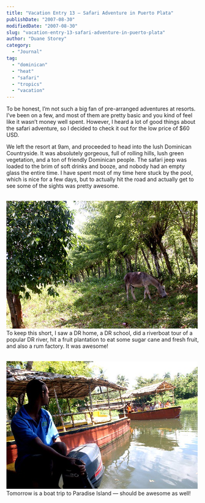 ```yaml
---
title: "Vacation Entry 13 – Safari Adventure in Puerto Plata"
publishDate: "2007-08-30"
modifiedDate: "2007-08-30"
slug: "vacation-entry-13-safari-adventure-in-puerto-plata"
author: "Duane Storey"
category:
  - "Journal"
tag:
  - "dominican"
  - "heat"
  - "safari"
  - "tropics"
  - "vacation"
---
```


To be honest, I’m not such a big fan of pre-arranged adventures at resorts. I’ve been on a few, and most of them are pretty basic and you kind of feel like it wasn’t money well spent. However, I heard a lot of good things about the safari adventure, so I decided to check it out for the low price of $60 USD.

We left the resort at 9am, and proceeded to head into the lush Dominican Countryside. It was absolutely gorgeous, full of rolling hills, lush green vegetation, and a ton of friendly Dominican people. The safari jeep was loaded to the brim of soft drinks and booze, and nobody had an empty glass the entire time. I have spent most of my time here stuck by the pool, which is nice for a few days, but to actually hit the road and actually get to see some of the sights was pretty awesome.

  
[  
![](_images/vacation-entry-13--safari-adventure-in-puerto-plata-1.jpg)  ](http://www.flickr.com/photos/duanestorey/1280033902/)  
To keep this short, I saw a DR home, a DR school, did a riverboat tour of a popular DR river, hit a fruit plantation to eat some sugar cane and fresh fruit, and also a rum factory. It was awesome!

  
[  
![](_images/vacation-entry-13--safari-adventure-in-puerto-plata-2.jpg)  ](http://www.flickr.com/photos/duanestorey/1280030398/)  
Tomorrow is a boat trip to Paradise Island — should be awesome as well!